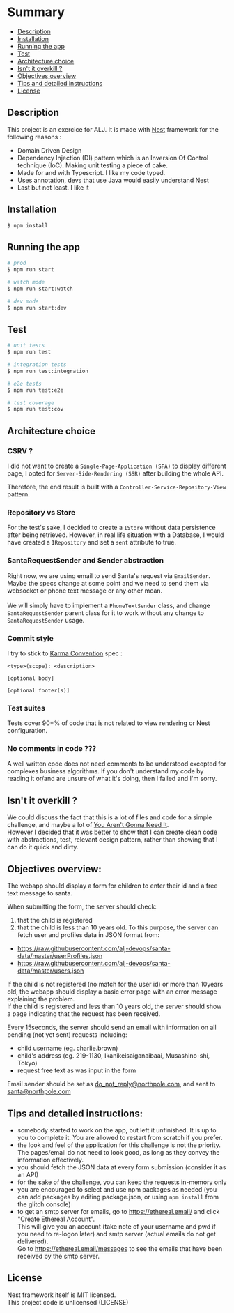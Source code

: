 # Summary

- [Description](#description)<br>
- [Installation](#installation)<br>
- [Running the app](#running-the-app)<br>
- [Test](#test)<br>
- [Architecture choice](#architecture-choice)<br>
- [Isn't it overkill ?](#isn-t-it-overkill)<br>
- [Objectives overview](#objectives-overview)<br>
- [Tips and detailed instructions](#tips-and-detailed-instructions)<br>
- [License](#license)

## Description

This project is an exercice for ALJ. It is made with [Nest](https://github.com/nestjs/nest) framework for the following reasons : 

<ul>
<li> Domain Driven Design
</li>
<li> Dependency Injection (DI) pattern which is an Inversion Of Control technique (IoC). Making unit testing a piece of cake.
</li>
<li> Made for and with Typescript. I like my code typed.</li>
<li>Uses annotation, devs that use Java would easily understand Nest</li>
<li>Last but not least. I like it</li>
</ul>

## Installation

```bash
$ npm install
```

## Running the app

```bash
# prod
$ npm run start

# watch mode
$ npm run start:watch

# dev mode
$ npm run start:dev
```

## Test

```bash
# unit tests
$ npm run test

# integration tests
$ npm run test:integration

# e2e tests
$ npm run test:e2e

# test coverage
$ npm run test:cov
```

## Architecture choice

### CSRV ?

I did not want to create a `Single-Page-Application (SPA)`  to display different page, I opted for `Server-Side-Rendering (SSR)` after building the whole API.<br>

Therefore, the end result is built with a `Controller-Service-Repository-View` pattern.

### Repository vs Store 

For the test's sake, I decided to create a `IStore` without data persistence after being retrieved. However, in real life situation with a Database, I would have created a `IRepository` and set a `sent` attribute to true.

### SantaRequestSender and Sender abstraction

Right now, we are using email to send Santa's request via `EmailSender`. Maybe the specs change at some point and we need to send them via websocket or phone text message or any other mean. <br><br>
We will simply have to implement a `PhoneTextSender` class, and change `SantaRequestSender` parent class for it to work without any change to `SantaRequestSender` usage.

### Commit style

I try to stick to [Karma Convention](http://karma-runner.github.io/6.3/dev/git-commit-msg.html) spec : <br>

```
<type>(scope): <description>

[optional body]

[optional footer(s)]
```

### Test suites

Tests cover 90+% of code that is not related to view rendering or Nest configuration.

### No comments in code ???

A well written code does not need comments to be understood excepted for complexes business algorithms. If you don't understand my code by reading it or/and are unsure of what it's doing, then I failed and I'm sorry.

## Isn't it overkill ?

We could discuss the fact that this is a lot of files and code for a simple challenge, and maybe a lot of [You Aren't Gonna Need It](https://en.wikipedia.org/wiki/You_aren%27t_gonna_need_it). <br>
However I decided that it was better to show that I can create clean code with abstractions, test, relevant design pattern, rather than showing that I can do it quick and dirty.<br>


## Objectives overview:

The webapp should display a form for children to enter their id and a free text message to santa.

When submitting the form, the server should check:
1. that the child is registered
2. that the child is less than 10 years old.
   To this purpose, the server can fetch user and profiles data in JSON format from:
- https://raw.githubusercontent.com/alj-devops/santa-data/master/userProfiles.json
- https://raw.githubusercontent.com/alj-devops/santa-data/master/users.json

If the child is not registered (no match for the user id) or more than 10years old, the webapp should display a basic error page with an error message explaining the problem.\
If the child is registered and less than 10 years old, the server should show a page indicating that the request has been received.

Every 15seconds, the server should send an email with information on all pending (not yet sent) requests including:
- child username (eg. charlie.brown)
- child's address (eg. 219-1130, Ikanikeisaiganaibaai, Musashino-shi, Tokyo)
- request free text as was input in the form

Email sender should be set as do_not_reply@northpole.com, and sent to santa@northpole.com

## Tips and detailed instructions:

- somebody started to work on the app, but left it unfinished. It is up to you to complete it. You are allowed to restart from scratch if you prefer.
- the look and feel of the application for this challenge is not the priority. The pages/email do not need to look good, as long as they convey the information effectively.
- you should fetch the JSON data at every form submission (consider it as an API)
- for the sake of the challenge, you can keep the requests in-memory only
- you are encouraged to select and use npm packages as needed (you can add packages by editing package.json, or using `npm install` from the glitch console)
- to get an smtp server for emails, go to https://ethereal.email/ and click "Create Ethereal Account".\
  This will give you an account (take note of your username and pwd if you need to re-logon later) and smtp server (actual emails do not get delivered).\
  Go to https://ethereal.email/messages to see the emails that have been received by the smtp server.
  
## License

Nest framework itself is MIT licensed.<br>
This project code is unlicensed (LICENSE)
